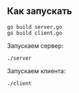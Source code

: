 ## Как запускать

```shell
go build server.go
go build client.go
```

Запускаем сервер:
```shell
./server
```

Запускаем клиента:
```shell
./client 
```